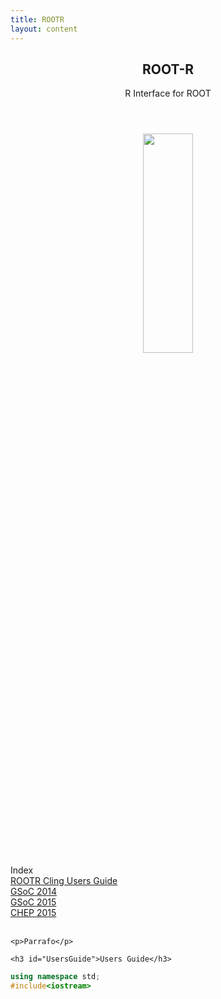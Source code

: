 ```yaml
---
title: ROOTR
layout: content
---
```



<article>
	<header>
        <h2>ROOT-R</h2>
			<p>R Interface for ROOT</p>
	</header>
	<center>
		<span class="image featured"><img style="height:30%;width:40%;" src="{{ site.baseurl }}/img/ROOTR.png"/></span>
	</center>
	<a id="Index">Index</a><br>
    <a href="#UsersGuide">ROOTR Cling Users Guide</a><br>
    <a href="#GSoC2014">GSoC 2014</a><br>
    <a href="#GSoC2015">GSoC 2015</a><br>
    <a href="#CHEP2015">CHEP 2015</a><br>
    <br>
	
	<p>Parrafo</p>
	
	<h3 id="UsersGuide">Users Guide</h3>
<!--{% highlight C++ %}-->
``` cpp
using namespace std;
#include<iostream>
```
<!-- {% endhighlight %} -->

</article>
